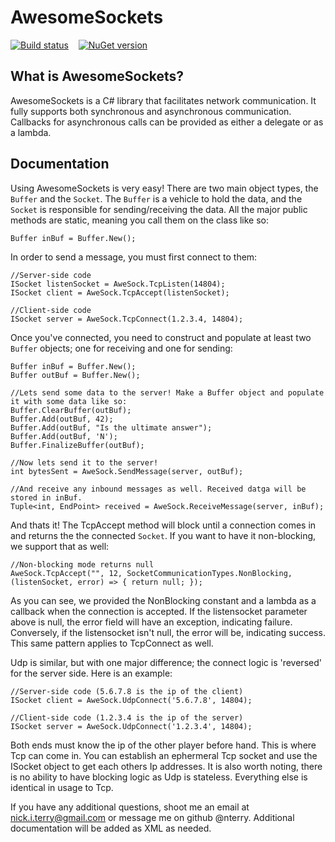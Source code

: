 AwesomeSockets
=========


[![Build status](https://ci.appveyor.com/api/projects/status/smh77tfj8rbqsiuy)](https://ci.appveyor.com/project/nterry/awesomesockets)&nbsp;&nbsp;&nbsp;&nbsp;[![NuGet version](https://badge.fury.io/nu/AwesomeSockets.png)](http://badge.fury.io/nu/AwesomeSockets)


What is AwesomeSockets?
-----------------------

AwesomeSockets is a C# library that facilitates network communication. It fully supports both 
synchronous and asynchronous communication. Callbacks for asynchronous calls can be provided 
as either a delegate or as a lambda.
	
Documentation
-------------
	
Using AwesomeSockets is very easy! There are two main object types, the `Buffer` and the `Socket`. The `Buffer` is a vehicle to hold the data, and the `Socket` is responsible for sending/receiving the data. All the major public methods are static, meaning you call them on the class like so:

	
	Buffer inBuf = Buffer.New();
	
In order to send a message, you must first connect to them:

	//Server-side code
	ISocket listenSocket = AweSock.TcpListen(14804);
	ISocket client = AweSock.TcpAccept(listenSocket);
	
	//Client-side code
	ISocket server = AweSock.TcpConnect(1.2.3.4, 14804);
	
Once you've connected, you need to construct and populate at least two `Buffer` objects; one for receiving and one for sending:

	Buffer inBuf = Buffer.New();
	Buffer outBuf = Buffer.New();
	
	//Lets send some data to the server! Make a Buffer object and populate it with some data like so:
	Buffer.ClearBuffer(outBuf);
	Buffer.Add(outBuf, 42);
	Buffer.Add(outBuf, "Is the ultimate answer");
	Buffer.Add(outBuf, 'N');
	Buffer.FinalizeBuffer(outBuf);
	
	//Now lets send it to the server!
	int bytesSent = AweSock.SendMessage(server, outBuf);
	
	//And receive any inbound messages as well. Received datga will be stored in inBuf. 
	Tuple<int, EndPoint> received = AweSock.ReceiveMessage(server, inBuf);

	
And thats it! The TcpAccept method will block until a connection comes in and returns the the connected `Socket`. If you want to have it non-blocking, we support that as well:
	
	//Non-blocking mode returns null
	AweSock.TcpAccept("", 12, SocketCommunicationTypes.NonBlocking, (listenSocket, error) => { return null; });
		
As you can see, we provided the NonBlocking constant and a lambda as a callback when the connection is accepted. If the listensocket parameter above is null, the error field will have an exception, indicating failure. Conversely, if the listensocket isn't null, the error will be, indicating success. This same pattern applies to TcpConnect as well.

Udp is similar, but with one major difference; the connect logic is 'reversed' for the server side. Here is an example:

	//Server-side code (5.6.7.8 is the ip of the client)
	ISocket client = AweSock.UdpConnect('5.6.7.8', 14804);
	
	//Client-side code (1.2.3.4 is the ip of the server)
	ISocket server = AweSock.UdpConnect('1.2.3.4', 14804);
	
Both ends must know the ip of the other player before hand. This is where Tcp can come in. You can establish an ephermeral Tcp socket and use the ISocket object to get each others Ip addresses. It is also worth noting, there is no ability to have blocking logic as Udp is stateless. Everything else is identical in usage to Tcp.

If you have any additional questions, shoot me an email at nick.i.terry@gmail.com or message me on github @nterry. Additional documentation will be added as XML as needed.
